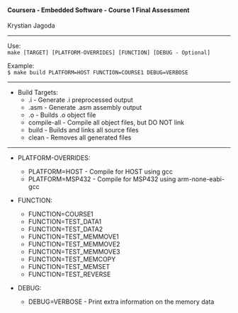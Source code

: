 
#### Coursera - Embedded Software - Course 1 Final Assessment <br /> ####

Krystian Jagoda <br />

----

 Use: <br />
 `make [TARGET] [PLATFORM-OVERRIDES] [FUNCTION] [DEBUG - Optional]`

 Example: <br />
 `$ make build PLATFORM=HOST FUNCTION=COURSE1 DEBUG=VERBOSE`

----

* Build Targets:   
  * <FILE>.i - Generate <FILE>.i preprocessed output
  * <FILE>.asm - Generate <FILE>.asm assembly output
  * <FILE>.o - Builds <FILE>.o object file
  * compile-all - Compile all object files, but DO NOT link
  * build - Builds and links all source files
  * clean - Removes all generated files

----

* PLATFORM-OVERRIDES:
   * PLATFORM=HOST - Compile for HOST using gcc
   * PLATFORM=MSP432 - Compile for MSP432 using arm-none-eabi-gcc

* FUNCTION:
  * FUNCTION=COURSE1
  * FUNCTION=TEST_DATA1
  *	FUNCTION=TEST_DATA2
  *	FUNCTION=TEST_MEMMOVE1
  *	FUNCTION=TEST_MEMMOVE2
  *	FUNCTION=TEST_MEMMOVE3
  *	FUNCTION=TEST_MEMCOPY
  *	FUNCTION=TEST_MEMSET
  *	FUNCTION=TEST_REVERSE

 * DEBUG:
   * DEBUG=VERBOSE - Print extra information on the memory data
